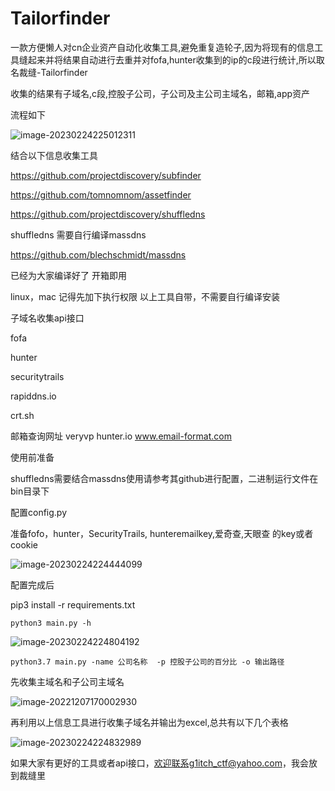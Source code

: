 # Tailorfinder

一款方便懒人对cn企业资产自动化收集工具,避免重复造轮子,因为将现有的信息工具缝起来并将结果自动进行去重并对fofa,hunter收集到的ip的c段进行统计,所以取名裁缝-Tailorfinder

收集的结果有子域名,c段,控股子公司，子公司及主公司主域名，邮箱,app资产

流程如下

![image-20230224225012311](https://cdn.jsdelivr.net/gh/penson233/images@main/uPic/image-20230224225012311.png)





结合以下信息收集工具




https://github.com/projectdiscovery/subfinder

https://github.com/tomnomnom/assetfinder

https://github.com/projectdiscovery/shuffledns

shuffledns 需要自行编译massdns

https://github.com/blechschmidt/massdns

已经为大家编译好了 开箱即用



linux，mac 记得先加下执行权限
以上工具自带，不需要自行编译安装





子域名收集api接口

fofa

hunter

securitytrails

rapiddns.io

crt.sh


邮箱查询网址
veryvp
hunter.io
www.email-format.com



使用前准备

shuffledns需要结合massdns使用请参考其github进行配置，二进制运行文件在bin目录下


配置config.py

准备fofo，hunter，SecurityTrails, hunteremailkey,爱奇查,天眼查 的key或者cookie



![image-20230224224444099](https://cdn.jsdelivr.net/gh/penson233/images@main/uPic/image-20230224224444099.png)





配置完成后

pip3 install -r requirements.txt

```
python3 main.py -h
```

![image-20230224224804192](https://cdn.jsdelivr.net/gh/penson233/images@main/uPic/image-20230224224804192.png)



```
python3.7 main.py -name 公司名称  -p 控股子公司的百分比 -o 输出路径
```



先收集主域名和子公司主域名

![image-20221207170002930](https://cdn.jsdelivr.net/gh/penson233/images@main/uPic/image-20221207170002930.png)



再利用以上信息工具进行收集子域名并输出为excel,总共有以下几个表格

![image-20230224224832989](https://cdn.jsdelivr.net/gh/penson233/images@main/uPic/image-20230224224832989.png)



如果大家有更好的工具或者api接口，欢迎联系g1itch_ctf@yahoo.com，我会放到裁缝里

